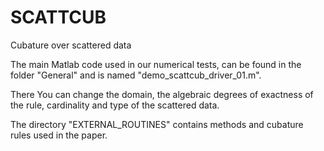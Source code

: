 # SCATTCUB
Cubature over scattered data

The main Matlab code used in our numerical tests, can be found in the folder "General" 
and is named "demo_scattcub_driver_01.m".

There You can change the domain, the algebraic degrees of exactness of the rule, cardinality 
and type of the scattered data.

The directory "EXTERNAL_ROUTINES" contains methods and cubature rules used in the paper.

